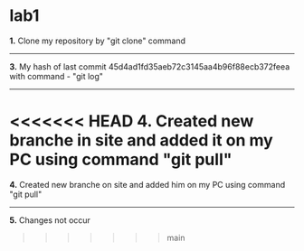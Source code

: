 # lab1
**1.** Clone my repository by "git clone" command
***
**3.** My hash of last commit 45d4ad1fd35aeb72c3145aa4b96f88ecb372feea with command - "git log"
***
<<<<<<< HEAD
**4.** Created new branche in site and added it on my PC using command "git pull"
=======
**4.** Created new branche on site and added him on my PC using command "git pull"  
***
**5.** Changes not occur
>>>>>>> main
